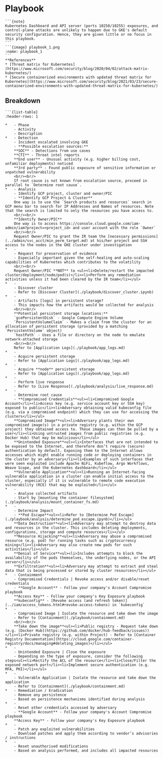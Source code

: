 # Playbook

````{div} full-width
```{note}
Kubernetes Dashboard and API server (ports 10250/10255) exposures, and control-plane attacks are unlikely to happen due to GKE's default security configuration. Hence, they are given little or no focus in this playbook.
```
```{image} playbook_1.png
:name: playbook_1
```
**References**  
* [Threat matrix for Kubernetes](https://www.microsoft.com/security/blog/2020/04/02/attack-matrix-kubernetes/)
* [Secure containerized environments with updated threat matrix for Kubernetes](https://www.microsoft.com/security/blog/2021/03/23/secure-containerized-environments-with-updated-threat-matrix-for-kubernetes/)

````

## Breakdown

````{div} full-width
```{list-table}
:header-rows: 1

*   - Phase
    - Activity
    - Description
*   - Detection
    - Incident escalated involving GKE
    - **Possible escalation sources:**  
    **SOC** - Detections from use cases  
    **CTI** - Threat intel reports  
    **End user** - Unusual activity (e.g. higher billing cost, unfamiliar deployments) noticed  
    **3rd party** - Found public exposure of sensitive information or unpatched vulnerability
    <br/><br/>
    If root cause is not known from escalation source, proceed in parallel to `Determine root cause`.
*   - Analysis
    - Identify GCP project, cluster and owner/PIC
    - **Identify GCP Project & Cluster**  
    One way is to use the `Search products and resources` search in GCP menu bar to search for IP Addresses and Names of resources. Note that the search is limited to only the resources you have access to.
    <br/><br/>
    **Identify Owner/PIC**  
    One way is to access https://console.cloud.google.com/iam-admin/iam?project=<project_id> and user account with the role `Owner`
    <br/><br/>
    Request Owner/PIC to grant the IR team the [necessary permissions](../admin/svc_acct/min_perm_target.md) at his/her project and SSH access to the nodes in the GKE cluster under investigation
*   - 
    - Request for preservation of evidence
    - Especially important given the self-healing and auto-scaling capabilities of Kubernetes which contributes to the volatility
    <br/><br/>
    Request Owner/PIC **NOT** to <ul><li>Delete/restart the impacted cluster/deployment/node/pod(s)</li><li>Perform any remediation activities unless it had been cleared by the IR team</li></ul>
*   - 
    - Discover cluster
    - Refer to [Discover Cluster](./playbook/discover_cluster.ipynb)
*   - 
    - Artifacts [logs] in persistent storage?
    - This impacts how the artifacts would be collected for analysis
    <br/><br/>
    **Potential persistent storage locations:**  
    `gcePersistentDisk` - Google Compute Engine Volume  
    `PersistentVolumeClaim` - Makes a claim from the cluster for an allocation of persistent storage (provided by a matching `PersistentVolume` object)  
    `hostPath` - Uses a file or directory on the node to emulate network-attached storage
    <br/><br/>
    Refer to [Application Logs](./playbook/app_logs.md)
*   - 
    - Acquire persistent storage
    - Refer to [Application Logs](./playbook/app_logs.md)
*   - 
    - Acquire **node** persistent storage
    - Refer to [Application Logs](./playbook/app_logs.md)
*   - 
    - Perform live response
    - Refer to [Live Response](./playbook/analysis/live_response.md)
*   - 
    - Determine root cause
    - **Compromised Credentials**<ul><li>Compromised Google Account</li><li>Access key (e.g. service account key or SSH key) exposed to public</li><li>Adversary obtaining valid kubeconfig file (e.g. via a compromised endpoint) which they can use for accessing the clusters</li></ul>
    **Compromised Image**<ul><li>Adversary plants their own compromised image(s) in a private registry (e.g. within the GCP project) they obtained access to. These images can then be pulled by a user</li><li>Using untrusted images from public registries (e.g. Docker Hub) that may be malicious</li></ul>
    **Unintended Exposure**<ul><li>Interfaces that are not intended to be exposed to the Internet, and therefore don’t require (secure) authentication by default. Exposing them to the Internet allows accesses which might enable running code or deploying containers in the cluster by an adversary</li><li>Examples of such interfaces that were seen exploited include Apache NiFi, Kubeflow, Argo Workflows, Weave Scope, and the Kubernetes dashboard</li></ul>
    **Vulnerable Application**<ul><li>Running an Internet-facing vulnerable application in a cluster can enable initial access to the cluster, especially if it is vulnerable to remote code execution vulnerability (RCE) that may be exploited</li></ul>
*   - 
    - Analyse collected artifacts
    - Start by [mounting the container filesystem](./playbook/analysis/mount_container_fs.md)
*   - 
    - Determine Impact
    - **Pod Escape**<ul><li>Refer to [Determine Pod Escape](./playbook/analysis/determine_pod_escape.ipynb)</li></ul>
    **Data Destruction**<ul><li>Adversary may attempt to destroy data and resources in the cluster. This includes deleting deployments, configurations, storage and compute resources</li></ul>
    **Resource Hijacking**<ul><li>Adversary may abuse a compromised resource (e.g. pod) for running tasks such as cryptocurrency mining</li><li>Adversary may also create new pods for such activities</li></ul>
    **Denial of Service**<ul><li>Includes attempts to block the availability of the pods themselves, the underlying nodes, or the API server</li></ul>
    **Exfiltration**<ul><li>Adversary may attempt to extract and steal data that is being processed or stored by cluster resources</li></ul>
*   - Containment
    - Compromised Credentials | Revoke access and/or disable/reset credentials
    - **Google Account** - Follow your company's Account Compromise playbook  
    **Access Key** - Follow your company's Key Exposure playbook  
    **kubeconfig** - [Revoke access (and refresh token)](../iam/access_tokens.html#revoke-access-tokens) in `kubeconfig`
*   - 
    - Compromised Image | Isolate the resource and take down the image
    - Refer to [Containment](./playbook/containment.md)
    <br/><br/>
    **Take down the image**<ul><li>Public registry - Request take down (e.g. [Docker Hub](https://github.com/docker/hub-feedback/issues))</li><li>Private registry (e.g. within Project) - Refer to [Container Registry Documentation](https://cloud.google.com/container-registry/docs/managing#deleting_images)</li></ul>
*   - 
    - Unintended Exposure | Close the exposure
    - Depending on the type of exposure, consider the following steps<ul><li>Rectify the ACL of the resource</li><li>Close/Filter the exposed network port</li><li>Implement secure authentication (e.g. MFA, PKI)</li></ul>
*   - 
    - Vulnerable Application | Isolate the resource and take down the application
    - Refer to [Containment](./playbook/containment.md)
*   - Remediation / Eradication
    - Remove any persistence
    - Based on persistence mechanisms identified during analysis
*   - 
    - Reset other credentials accessed by adversary
    - **Google Account** - Follow your company's Account Compromise playbook  
    **Access Key** - Follow your company's Key Exposure playbook
*   - 
    - Patch any exploited vulnerabilities
    - Download patches and apply them according to vendor’s advisories / instructions
*   - 
    - Reset unauthorised modifications
    - Based on analysis performed, and includes all impacted resources
````